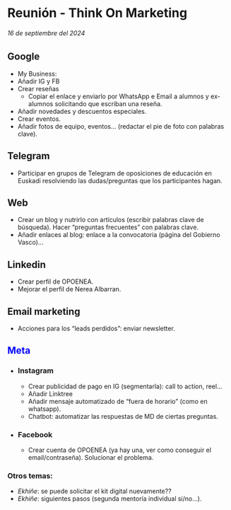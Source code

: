 <style>
  blue {color:blue}
</style>

# Reunión - Think On Marketing
###### 16 de septiembre del 2024
## Google
-	My Business:
  -	Añadir IG y FB
  -	Crear reseñas
    -	Copiar el enlace y enviarlo por WhatsApp e Email a alumnos y ex-alumnos solicitando que escriban una reseña.
  -	Añadir novedades y descuentos especiales.
  -	Crear eventos.
  -	Añadir fotos de equipo, eventos… (redactar el pie de foto con palabras clave).

## Telegram
  -	Participar en grupos de Telegram de oposiciones de educación en Euskadi resolviendo las dudas/preguntas que los participantes hagan.


## Web
  -	Crear un blog y nutrirlo con artículos (escribir palabras clave de búsqueda). Hacer “preguntas frecuentes” con palabras clave.
  -	Añadir enlaces al blog: enlace a la convocatoria (página del Gobierno Vasco)...

## Linkedin
  -	Crear perfil de OPOENEA.
  -	Mejorar el perfil de Nerea Albarran.

## Email marketing
  -	Acciones para los “leads perdidos”: enviar newsletter.

## <blue>Meta</blue>
  - ### Instagram
    - Crear publicidad de pago en IG (segmentarla): call to action, reel…
    - Añadir Linktree
    - Añadir mensaje automatizado de “fuera de horario” (como en whatsapp).
    - Chatbot: automatizar las respuestas de MD de ciertas preguntas.
  - ### Facebook
    - Crear cuenta de OPOENEA (ya hay una, ver como conseguir el email/contraseña). Solucionar el problema.




### Otros temas:
  -	*Ekhiñe*: se puede solicitar el kit digital nuevamente??
  -	*Ekhiñe*: siguientes pasos (segunda mentoría individual si/no…).

